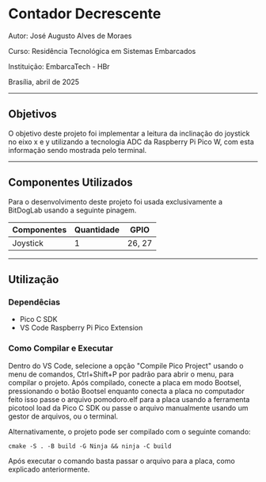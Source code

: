 # Contador Decrescente

Autor: José Augusto Alves de Moraes

Curso: Residência Tecnológica em Sistemas Embarcados

Instituição: EmbarcaTech - HBr

Brasília, abril de 2025

---

## Objetivos

O objetivo deste projeto foi implementar a leitura da inclinação do joystick no eixo x e y utilizando a tecnologia ADC da Raspberry Pi Pico W, com esta informação sendo mostrada pelo terminal.

---

## Componentes Utilizados

Para o desenvolvimento deste projeto foi usada exclusivamente a BitDogLab usando a seguinte pinagem.

| Componentes        | Quantidade | GPIO               |
| ------------------ | ---------- | -------------------|
| Joystick           | 1          | 26, 27             |

---

## Utilização

### Dependêcias

- Pico C SDK
- VS Code Raspberry Pi Pico Extension

### Como Compilar e Executar

Dentro do VS Code, selecione a opção "Compile Pico Project" usando o menu de comandos, Ctrl+Shift+P por padrão para abrir o menu, para compilar o projeto. Após compilado, conecte a placa em modo Bootsel, pressionando o botão Bootsel enquanto conecta a placa no computador feito isso passe o arquivo pomodoro.elf para a placa usando a ferramenta picotool load da Pico C SDK ou passe o arquivo manualmente usando um gestor de arquivos, ou o terminal.

Alternativamente, o projeto pode ser compilado com o seguinte comando:

`cmake -S . -B build -G Ninja && ninja -C build`

Após executar o comando basta passar o arquivo para a placa, como explicado anteriormente.
